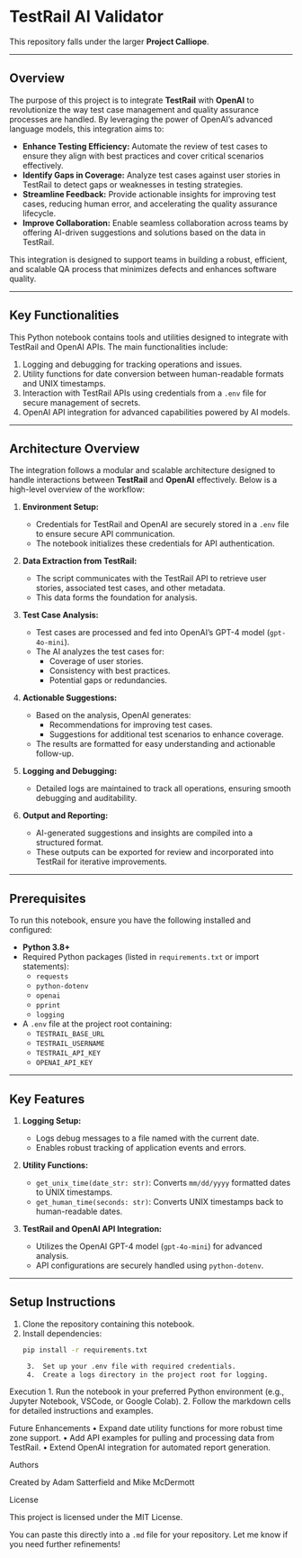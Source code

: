 # TestRail AI Validator

This repository falls under the larger **Project Calliope**.

---

## Overview

The purpose of this project is to integrate **TestRail** with **OpenAI** to revolutionize the way test case management and quality assurance processes are handled. By leveraging the power of OpenAI’s advanced language models, this integration aims to:

- **Enhance Testing Efficiency:** Automate the review of test cases to ensure they align with best practices and cover critical scenarios effectively.
- **Identify Gaps in Coverage:** Analyze test cases against user stories in TestRail to detect gaps or weaknesses in testing strategies.
- **Streamline Feedback:** Provide actionable insights for improving test cases, reducing human error, and accelerating the quality assurance lifecycle.
- **Improve Collaboration:** Enable seamless collaboration across teams by offering AI-driven suggestions and solutions based on the data in TestRail.

This integration is designed to support teams in building a robust, efficient, and scalable QA process that minimizes defects and enhances software quality.

---

## Key Functionalities

This Python notebook contains tools and utilities designed to integrate with TestRail and OpenAI APIs. The main functionalities include:

1. Logging and debugging for tracking operations and issues.
2. Utility functions for date conversion between human-readable formats and UNIX timestamps.
3. Interaction with TestRail APIs using credentials from a `.env` file for secure management of secrets.
4. OpenAI API integration for advanced capabilities powered by AI models.

---

## Architecture Overview

The integration follows a modular and scalable architecture designed to handle interactions between **TestRail** and **OpenAI** effectively. Below is a high-level overview of the workflow:

1. **Environment Setup:**
   - Credentials for TestRail and OpenAI are securely stored in a `.env` file to ensure secure API communication.
   - The notebook initializes these credentials for API authentication.
   
2. **Data Extraction from TestRail:**
   - The script communicates with the TestRail API to retrieve user stories, associated test cases, and other metadata.
   - This data forms the foundation for analysis.

3. **Test Case Analysis:**
   - Test cases are processed and fed into OpenAI’s GPT-4 model (`gpt-4o-mini`).
   - The AI analyzes the test cases for:
     - Coverage of user stories.
     - Consistency with best practices.
     - Potential gaps or redundancies.

4. **Actionable Suggestions:**
   - Based on the analysis, OpenAI generates:
     - Recommendations for improving test cases.
     - Suggestions for additional test scenarios to enhance coverage.
   - The results are formatted for easy understanding and actionable follow-up.

5. **Logging and Debugging:**
   - Detailed logs are maintained to track all operations, ensuring smooth debugging and auditability.

6. **Output and Reporting:**
   - AI-generated suggestions and insights are compiled into a structured format.
   - These outputs can be exported for review and incorporated into TestRail for iterative improvements.

---

## Prerequisites

To run this notebook, ensure you have the following installed and configured:

- **Python 3.8+**
- Required Python packages (listed in `requirements.txt` or import statements):
  - `requests`
  - `python-dotenv`
  - `openai`
  - `pprint`
  - `logging`
- A `.env` file at the project root containing:
  - `TESTRAIL_BASE_URL`
  - `TESTRAIL_USERNAME`
  - `TESTRAIL_API_KEY`
  - `OPENAI_API_KEY`

---

## Key Features

1. **Logging Setup:**
   - Logs debug messages to a file named with the current date.
   - Enables robust tracking of application events and errors.

2. **Utility Functions:**
   - `get_unix_time(date_str: str)`: Converts `mm/dd/yyyy` formatted dates to UNIX timestamps.
   - `get_human_time(seconds: str)`: Converts UNIX timestamps back to human-readable dates.

3. **TestRail and OpenAI API Integration:**
   - Utilizes the OpenAI GPT-4 model (`gpt-4o-mini`) for advanced analysis.
   - API configurations are securely handled using `python-dotenv`.

---

## Setup Instructions

1. Clone the repository containing this notebook.
2. Install dependencies:
   ```bash
   pip install -r requirements.txt

	3.	Set up your .env file with required credentials.
	4.	Create a logs directory in the project root for logging.

Execution
	1.	Run the notebook in your preferred Python environment (e.g., Jupyter Notebook, VSCode, or Google Colab).
	2.	Follow the markdown cells for detailed instructions and examples.

Future Enhancements
	•	Expand date utility functions for more robust time zone support.
	•	Add API examples for pulling and processing data from TestRail.
	•	Extend OpenAI integration for automated report generation.

Authors

Created by Adam Satterfield and Mike McDermott

License

This project is licensed under the MIT License.

You can paste this directly into a `.md` file for your repository. Let me know if you need further refinements!
